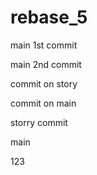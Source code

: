 # rebase_5

main 1st commit

main 2nd commit

commit on story

commit on main

storry commit

main

123